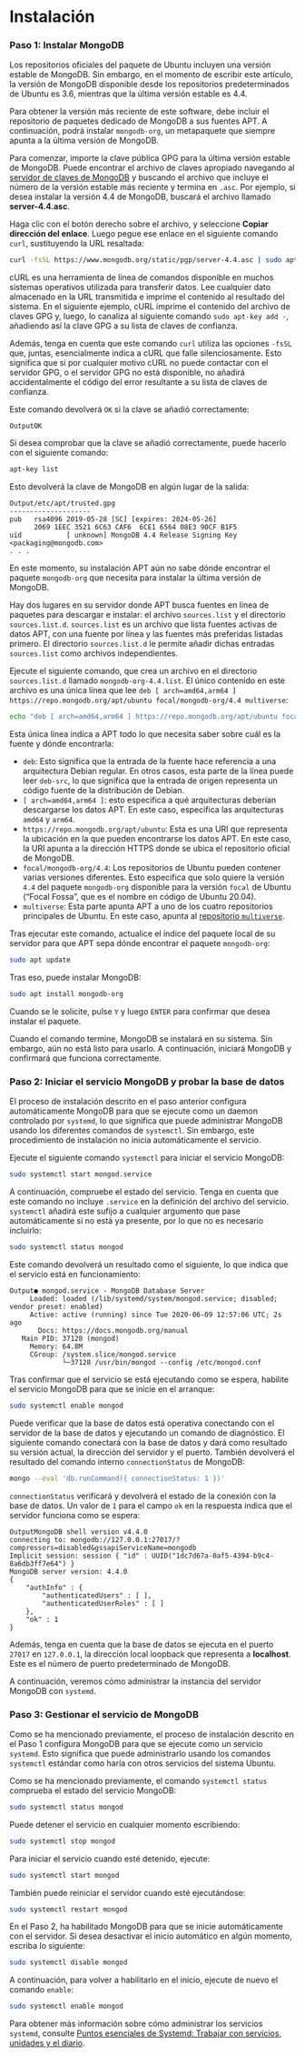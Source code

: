 # Instalación

### Paso 1: Instalar MongoDB <a href="#paso-1-instalar-mongodb" id="paso-1-instalar-mongodb"></a>

Los repositorios oficiales del paquete de Ubuntu incluyen una versión estable de MongoDB. Sin embargo, en el momento de escribir este artículo, la versión de MongoDB disponible desde los repositorios predeterminados de Ubuntu es 3.6, mientras que la última versión estable es 4.4.

Para obtener la versión más reciente de este software, debe incluir el repositorio de paquetes dedicado de MongoDB a sus fuentes APT. A continuación, podrá instalar `mongodb-org`, un metapaquete que siempre apunta a la última versión de MongoDB.

Para comenzar, importe la clave pública GPG para la última versión estable de MongoDB. Puede encontrar el archivo de claves apropiado navegando al [servidor de claves de MongoDB](https://www.mongodb.org/static/pgp/) y buscando el archivo que incluye el número de la versión estable más reciente y termina en `.asc`. Por ejemplo, si desea instalar la versión 4.4 de MongoDB, buscará el archivo llamado **server-4.4.asc**.

Haga clic con el botón derecho sobre el archivo, y seleccione **Copiar dirección del enlace**. Luego pegue ese enlace en el siguiente comando `curl`, sustituyendo la URL resaltada:

```bash
curl -fsSL https://www.mongodb.org/static/pgp/server-4.4.asc | sudo apt-key add -
```

&#x20;

cURL es una herramienta de línea de comandos disponible en muchos sistemas operativos utilizada para transferir datos. Lee cualquier dato almacenado en la URL transmitida e imprime el contenido al resultado del sistema. En el siguiente ejemplo, cURL imprime el contenido del archivo de claves GPG y, luego, lo canaliza al siguiente comando `sudo apt-key add -`, añadiendo así la clave GPG a su lista de claves de confianza.

Además, tenga en cuenta que este comando `curl` utiliza las opciones `-fsSL` que, juntas, esencialmente indica a cURL que falle silenciosamente. Esto significa que si por cualquier motivo cURL no puede contactar con el servidor GPG, o el servidor GPG no está disponible, no añadirá accidentalmente el código del error resultante a su lista de claves de confianza.

Este comando devolverá `OK` si la clave se añadió correctamente:

```
OutputOK
```

Si desea comprobar que la clave se añadió correctamente, puede hacerlo con el siguiente comando:

```bash
apt-key list
```

&#x20;

Esto devolverá la clave de MongoDB en algún lugar de la salida:

```
Output/etc/apt/trusted.gpg
--------------------
pub   rsa4096 2019-05-28 [SC] [expires: 2024-05-26]
      2069 1EEC 3521 6C63 CAF6  6CE1 6564 08E3 90CF B1F5
uid           [ unknown] MongoDB 4.4 Release Signing Key <packaging@mongodb.com>
. . .
```

En este momento, su instalación APT aún no sabe dónde encontrar el paquete `mongodb-org` que necesita para instalar la última versión de MongoDB.

Hay dos lugares en su servidor donde APT busca fuentes en línea de paquetes para descargar e instalar: el archivo `sources.list` y el directorio `sources.list.d`. `sources.list` es un archivo que lista fuentes activas de datos APT, con una fuente por línea y las fuentes más preferidas listadas primero. El directorio `sources.list.d` le permite añadir dichas entradas `sources.list` como archivos independientes.

Ejecute el siguiente comando, que crea un archivo en el directorio `sources.list.d` llamado `mongodb-org-4.4.list`. El único contenido en este archivo es una única línea que lee `deb [ arch=amd64,arm64 ] https://repo.mongodb.org/apt/ubuntu focal/mongodb-org/4.4 multiverse`:

```bash
echo "deb [ arch=amd64,arm64 ] https://repo.mongodb.org/apt/ubuntu focal/mongodb-org/4.4 multiverse" | sudo tee /etc/apt/sources.list.d/mongodb-org-4.4.list
```

&#x20;

Esta única línea indica a APT todo lo que necesita saber sobre cuál es la fuente y dónde encontrarla:

* `deb`: Esto significa que la entrada de la fuente hace referencia a una arquitectura Debian regular. En otros casos, esta parte de la línea puede leer `deb-src`, lo que significa que la entrada de origen representa un código fuente de la distribución de Debian.
* `[ arch=amd64,arm64 ]`: esto especifica a qué arquitecturas deberían descargarse los datos APT. En este caso, especifica las arquitecturas `amd64` y `arm64`.
* `https://repo.mongodb.org/apt/ubuntu`: Esta es una URI que representa la ubicación en la que pueden encontrarse los datos APT. En este caso, la URI apunta a la dirección HTTPS donde se ubica el repositorio oficial de MongoDB.
* `focal/mongodb-org/4.4`: Los repositorios de Ubuntu pueden contener varias versiones diferentes. Esto especifica que solo quiere la versión `4.4` del paquete `mongodb-org` disponible para la versión `focal` de Ubuntu (“Focal Fossa”, que es el nombre en código de Ubuntu 20.04).
* `multiverse`: Esta parte apunta APT a uno de los cuatro repositorios principales de Ubuntu. En este caso, apunta al [repositorio `multiverse`](https://help.ubuntu.com/community/Repositories#Multiverse).

Tras ejecutar este comando, actualice el índice del paquete local de su servidor para que APT sepa dónde encontrar el paquete `mongodb-org`:

```bash
sudo apt update
```

&#x20;

Tras eso, puede instalar MongoDB:

```bash
sudo apt install mongodb-org
```

&#x20;

Cuando se le solicite, pulse `Y` y luego `ENTER` para confirmar que desea instalar el paquete.

Cuando el comando termine, MongoDB se instalará en su sistema. Sin embargo, aún no está listo para usarlo. A continuación, iniciará MongoDB y confirmará que funciona correctamente.

### Paso 2: Iniciar el servicio MongoDB y probar la base de datos <a href="#paso-2-iniciar-el-servicio-mongodb-y-probar-la-base-de-datos" id="paso-2-iniciar-el-servicio-mongodb-y-probar-la-base-de-datos"></a>

El proceso de instalación descrito en el paso anterior configura automáticamente MongoDB para que se ejecute como un daemon controlado por `systemd`, lo que significa que puede administrar MongoDB usando los diferentes comandos de `systemctl`. Sin embargo, este procedimiento de instalación no inicia automáticamente el servicio.

Ejecute el siguiente comando `systemctl` para iniciar el servicio MongoDB:

```bash
sudo systemctl start mongod.service
```

&#x20;

A continuación, compruebe el estado del servicio. Tenga en cuenta que este comando no incluye `.service` en la definición del archivo del servicio. `systemctl` añadirá este sufijo a cualquier argumento que pase automáticamente si no está ya presente, por lo que no es necesario incluirlo:

```bash
sudo systemctl status mongod
```

&#x20;

Este comando devolverá un resultado como el siguiente, lo que indica que el servicio está en funcionamiento:

```
Output● mongod.service - MongoDB Database Server
     Loaded: loaded (/lib/systemd/system/mongod.service; disabled; vendor preset: enabled)
     Active: active (running) since Tue 2020-06-09 12:57:06 UTC; 2s ago
       Docs: https://docs.mongodb.org/manual
   Main PID: 37128 (mongod)
     Memory: 64.8M
     CGroup: /system.slice/mongod.service
             └─37128 /usr/bin/mongod --config /etc/mongod.conf
```

Tras confirmar que el servicio se está ejecutando como se espera, habilite el servicio MongoDB para que se inicie en el arranque:

```bash
sudo systemctl enable mongod
```

&#x20;

Puede verificar que la base de datos está operativa conectando con el servidor de la base de datos y ejecutando un comando de diagnóstico. El siguiente comando conectará con la base de datos y dará como resultado su versión actual, la dirección del servidor y el puerto. También devolverá el resultado del comando interno `connectionStatus` de MongoDB:

```bash
mongo --eval 'db.runCommand({ connectionStatus: 1 })'
```

&#x20;

`connectionStatus` verificará y devolverá el estado de la conexión con la base de datos. Un valor de `1` para el campo `ok` en la respuesta indica que el servidor funciona como se espera:

```
OutputMongoDB shell version v4.4.0
connecting to: mongodb://127.0.0.1:27017/?compressors=disabled&gssapiServiceName=mongodb
Implicit session: session { "id" : UUID("1dc7d67a-0af5-4394-b9c4-8a6db3ff7e64") }
MongoDB server version: 4.4.0
{
    "authInfo" : {
        "authenticatedUsers" : [ ],
        "authenticatedUserRoles" : [ ]
    },
    "ok" : 1
}
```

Además, tenga en cuenta que la base de datos se ejecuta en el puerto `27017` en `127.0.0.1`, la dirección local loopback que representa a **localhost**. Este es el número de puerto predeterminado de MongoDB.

A continuación, veremos cómo administrar la instancia del servidor MongoDB con `systemd`.

### Paso 3: Gestionar el servicio de MongoDB <a href="#paso-3-gestionar-el-servicio-de-mongodb" id="paso-3-gestionar-el-servicio-de-mongodb"></a>

Como se ha mencionado previamente, el proceso de instalación descrito en el Paso 1 configura MongoDB para que se ejecute como un servicio `systemd`. Esto significa que puede administrarlo usando los comandos `systemctl` estándar como haría con otros servicios del sistema Ubuntu.

Como se ha mencionado previamente, el comando `systemctl status` comprueba el estado del servicio MongoDB:

```bash
sudo systemctl status mongod
```

&#x20;

Puede detener el servicio en cualquier momento escribiendo:

```bash
sudo systemctl stop mongod
```

&#x20;

Para iniciar el servicio cuando esté detenido, ejecute:

```bash
sudo systemctl start mongod
```

&#x20;

También puede reiniciar el servidor cuando esté ejecutándose:

```bash
sudo systemctl restart mongod
```

&#x20;

En el Paso 2, ha habilitado MongoDB para que se inicie automáticamente con el servidor. Si desea desactivar el inicio automático en algún momento, escriba lo siguiente:

```bash
sudo systemctl disable mongod
```

&#x20;

A continuación, para volver a habilitarlo en el inicio, ejecute de nuevo el comando `enable`:

```bash
sudo systemctl enable mongod
```

&#x20;

Para obtener más información sobre cómo administrar los servicios `systemd`, consulte [Puntos esenciales de Systemd: Trabajar con servicios, unidades y el diario](https://www.digitalocean.com/community/tutorials/systemd-essentials-working-with-services-units-and-the-journal).
